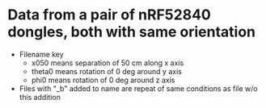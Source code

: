 # Data from a pair of nRF52840 dongles, both with same orientation
- Filename key
    - x050 means separation of 50 cm along x axis
    - theta0 means rotation of 0 deg around y axis
    - phi0 means rotation of 0 deg around z axis
- Files with "_b" added to name are repeat of same conditions as file w/o this addition